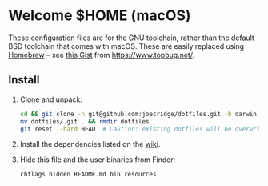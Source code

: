 # Welcome $HOME (macOS)

These configuration files are for the GNU toolchain, rather than the default
BSD toolchain that comes with macOS. These are easily replaced using
[Homebrew][] – see [this Gist][gist] from <https://www.topbug.net/>.

## Install

1.  Clone and unpack:

    ```bash
    cd && git clone -n git@github.com:joecridge/dotfiles.git -b darwin
    mv dotfiles/.git . && rmdir dotfiles
    git reset --hard HEAD  # Caution: existing dotfiles will be overwritten!
    ```

2.  Install the dependencies listed on the [wiki][].

3.  Hide this file and the user binaries from Finder:

    ```bash
    chflags hidden README.md bin resources
    ```

[Homebrew]: http://brew.sh/
[gist]: https://gist.github.com/xuhdev/8b1b16fb802f6870729038ce3789568f
[wiki]: https://github.com/joecridge/dotfiles/wiki
[xuhdev]: https://github.com/xuhdev
